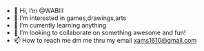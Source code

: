 - 👋 Hi, I’m @WABIII
- 👀 I’m interested in games,drawings,arts
- 🌱 I’m currently learning anything
- 💞️ I’m looking to collaborate on something awesome and fun!
- 📫 How to reach me dm me thru my email xams1610@gmail.com

<!---
WABIII/WABIII is a ✨ special ✨ repository because its `README.md` (this file) appears on your GitHub profile.
You can click the Preview link to take a look at your changes.
--->

